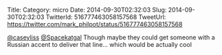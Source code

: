 Title: 
Category: micro
Date: 2014-09-30T02:32:03
Slug: 2014-09-30T02:32:03
TwitterId: 516777463058157568
TweetUrl: https://twitter.com/mark_philpot/status/516777463058157568

[@caseyliss](https://twitter.com/caseyliss) [@Spacekatgal](https://twitter.com/Spacekatgal) Though maybe they could get someone with a Russian accent to deliver that line… which would be actually cool